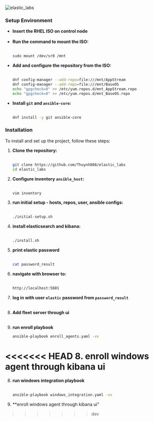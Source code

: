 ![elastic_labs](https://i.imgur.com/BsQNMcw.png)

### Setup Environment
- **Insert the RHEL ISO on control node** <br><br>
- **Run the command to mount the ISO:** <br><br>
  ```bash
  sudo mount /dev/sr0 /mnt
  ```
- **Add and configure the repository from the ISO:** <br><br>
  ```bash
  dnf config-manager --add-repo=file:///mnt/AppStream
  dnf config-manager --add-repo=file:///mnt/BaseOS
  echo "gpgcheck=0" >> /etc/yum.repos.d/mnt_AppStream.repo
  echo "gpgcheck=0" >> /etc/yum.repos.d/mnt_BaseOS.repo
  ```
- **Install `git` and `ansible-core`:** <br><br>
  ```bash
  dnf install -y git ansible-core
  ```
### Installation
To install and set up the project, follow these steps:

1. **Clone the repository:** <br><br>
   ```bash
   git clone https://github.com/Thuynh808/elastic_labs
   cd elastic_labs
   ```
4. **Configure inventory `ansible_host`:** <br><br>
   ```bash
   vim inventory
   ```
5. **run initial setup - hosts, repos, user, ansible configs:** <br><br>
   ```bash
   ./initial-setup.sh
   ```
5. **install elasticsearch and kibana:** <br><br>
   ```bash
   ./install.sh
   ```
6. **print elastic password** <br><br>
   ```bash
   cat password_result
   ```
7. **navigate with browser to:** <br><br>
   ```bash
   http://localhost:5601
   ```
8. **log in with user `elastic` password from `password_result`** <br><br>

9. **Add fleet server through ui** <br><br>

5. **run enroll playbook**
   ```bash
   ansible-playbook enroll_agents.yaml -vv
   ```
<<<<<<< HEAD
8. **enroll windows agent through kibana ui**
=======
8. **run windows integration playbook** <br><br>
   ```bash
   ansible-playbook windows_integration.yaml -vv
   ```
8. **enroll windows agent through kibana ui"
>>>>>>> dev

    
